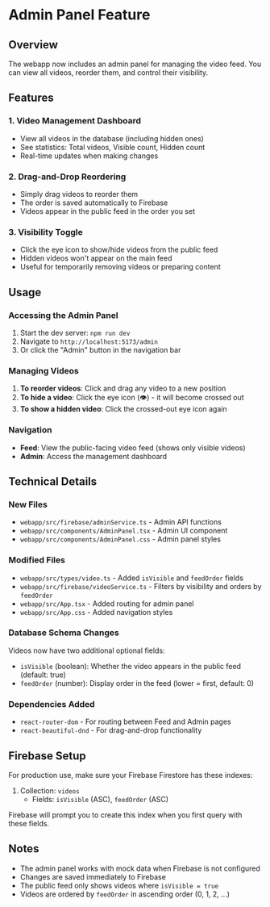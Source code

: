 # Admin Panel Feature

## Overview
The webapp now includes an admin panel for managing the video feed. You can view all videos, reorder them, and control their visibility.

## Features

### 1. **Video Management Dashboard**
- View all videos in the database (including hidden ones)
- See statistics: Total videos, Visible count, Hidden count
- Real-time updates when making changes

### 2. **Drag-and-Drop Reordering**
- Simply drag videos to reorder them
- The order is saved automatically to Firebase
- Videos appear in the public feed in the order you set

### 3. **Visibility Toggle**
- Click the eye icon to show/hide videos from the public feed
- Hidden videos won't appear on the main feed
- Useful for temporarily removing videos or preparing content

## Usage

### Accessing the Admin Panel
1. Start the dev server: `npm run dev`
2. Navigate to `http://localhost:5173/admin`
3. Or click the "Admin" button in the navigation bar

### Managing Videos
1. **To reorder videos**: Click and drag any video to a new position
2. **To hide a video**: Click the eye icon (👁️) - it will become crossed out
3. **To show a hidden video**: Click the crossed-out eye icon again

### Navigation
- **Feed**: View the public-facing video feed (shows only visible videos)
- **Admin**: Access the management dashboard

## Technical Details

### New Files
- `webapp/src/firebase/adminService.ts` - Admin API functions
- `webapp/src/components/AdminPanel.tsx` - Admin UI component
- `webapp/src/components/AdminPanel.css` - Admin panel styles

### Modified Files
- `webapp/src/types/video.ts` - Added `isVisible` and `feedOrder` fields
- `webapp/src/firebase/videoService.ts` - Filters by visibility and orders by `feedOrder`
- `webapp/src/App.tsx` - Added routing for admin panel
- `webapp/src/App.css` - Added navigation styles

### Database Schema Changes
Videos now have two additional optional fields:
- `isVisible` (boolean): Whether the video appears in the public feed (default: true)
- `feedOrder` (number): Display order in the feed (lower = first, default: 0)

### Dependencies Added
- `react-router-dom` - For routing between Feed and Admin pages
- `react-beautiful-dnd` - For drag-and-drop functionality

## Firebase Setup

For production use, make sure your Firebase Firestore has these indexes:
1. Collection: `videos`
   - Fields: `isVisible` (ASC), `feedOrder` (ASC)

Firebase will prompt you to create this index when you first query with these fields.

## Notes

- The admin panel works with mock data when Firebase is not configured
- Changes are saved immediately to Firebase
- The public feed only shows videos where `isVisible = true`
- Videos are ordered by `feedOrder` in ascending order (0, 1, 2, ...)


